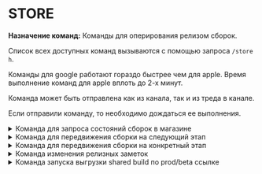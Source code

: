 # STORE

**Назначение команд:** Команды для оперирования релизом сборок.

Список всех доступных команд вызываются с помощью запроса `/store h`.

Команды для google работают гораздо быстрее чем для apple. Время выполнение команд для apple вплоть до 2-х минут.

Команда может быть отправлена как из канала, так и из треда в канале.

Если отправили команду, то необходимо дождаться ее выполнения.

<details>
<summary>Команда для запроса состояний сборок в магазине</summary>


```
/store fort app_get_states {"store": "store_name"}
```

`store_name` - название магазина (apple, google)
</details>
<details>
<summary>Команда для передвижения сборки на следующий этап</summary>

```
/store fort app_state_next {"store": "store_name", "version":build_number}
```

`store_name` - название магазина (apple, google)

`build_number` - номер сборки (11345, 11361 и т.д.)

Apple: для перехода ОБТ в PROD сборка должна быть проверена и иметь статус PENDING_DEVELOPER_RELEASE
</details>
<details>
<summary>Команда для передвижения сборки на конкретный этап</summary>

```
/store fort app_state {"store":"store_name", "version":build_number, "state": "state_name", "percent": percent}
```

`store_name` - название магазина (`apple, google`)

`build_number` - номер сборки (11345, 11361 и т.д.)

`state_name` - состояние (ЗБТ, ОБТ, PROD)

`percent` - процент раскатки (от 1 до 100). 100 - полная раскатка. Для Apple можно указывать всегда 0
</details>
<details>
<summary>Команда изменения релизных заметок</summary>

```
/store fort change_rn {"store" : "store_name", "version": build_number, "rn_type": "обт/prod"}
```

`store_name` - название магазина (apple, google)

`build_number` - номер сборки (11345, 11361 и т.д.)

**Состояния сборки в PlayMarket:**

`completed` - сборка раскатана на 100%

`inProgress` - сборка в процессе раскатки (присутствует процент раскатки)

`halted` - раскатка сборки приостановлена

`draft` - сборка не будет доставлена пользователям (черновик)

**Состояния сборки в AppStore:**

`Ready to Submit` - готова к отправке на ревью

`Waiting for Review` - ждет ревью от Apple

`In Review` - находится на ревью

`Rejected` - отклонена Apple

`Ready to Test` - готова к тестированию

`Testing` - в тестировании

`Ready for Review` - готово к отправке на ревью

`Pending Developer Release` - ревью пройдено, сборка ожидает релиза

`Developer Rejected` - проверка отменена разработчиком

`Processing for App Store` - отправлена в релиз

`Ready for Sale` - сборка доступна всем игрокам

`Replaced with new version` - cборка заменена новой версией в PROD

Работает только с Apple
</details>
<details>
<summary>Команда запуска выгрузки shared build по prod/beta ссылке</summary>

```
/store fort upload_shared_build_link{"version": build_number, "linkType": "beta/prod"} 
```

`build_number` - номер сборки (11345, 11361 и т.д.)
</details>












